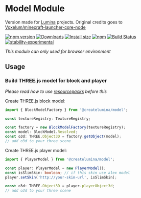 # Model Module

Version made for [Lumina](https://github.com/CreateLumina) projects. Original credits goes to [Voxelum/minecraft-launcher-core-node](https://github.com/Voxelum/minecraft-launcher-core-node)

[![npm version](https://img.shields.io/npm/v/@createlumina/model.svg)](https://www.npmjs.com/package/@createlumina/model)
[![Downloads](https://img.shields.io/npm/dm/@createlumina/model.svg)](https://npmjs.com/@createlumina/model)
[![Install size](https://packagephobia.now.sh/badge?p=@createlumina/model)](https://packagephobia.now.sh/result?p=@createlumina/model)
[![npm](https://img.shields.io/npm/l/@createlumina/minecraft-launcher-core.svg)](https://github.com/CreateLumina/minecraft-utils/blob/master/LICENSE)
[![Build Status](https://github.com/CreateLumina/minecraft-utils/workflows/Build/badge.svg)](https://github.com/CreateLumina/minecraft-utils/actions?query=workflow%3ABuild)
[![stability-experimental](https://img.shields.io/badge/stability-experimental-orange.svg)](https://github.com/emersion/stability-badges#experimental)

_This module can only used for browser environment_

## Usage

### Build THREE.js model for block and player

_Please read how to use [resourcepacks](https://github.com/CreateLumina/minecraft-utils/tree/master/packages/resourcepack/README.md) before this_

Create THREE.js block model:

```ts
import { BlockModelFactory } from '@createlumina/model';

const textureRegistry: TextureRegistry;

const factory = new BlockModelFactory(textureRegistry);
const model: BlockModel.Resolved;
const o3d: THREE.Object3D = factory.getObject(model);
// add o3d to your three scene
```

Create THREE.js player model:

```ts
import { PlayerModel } from '@createlumina/model';

const player: PlayerModel = new PlayerModel();
const isSlimSkin: boolean; // if this skin use alex model
player.setSkin('http://your-skin-url', isSlimSkin);

const o3d: THREE.Object3D = player.playerObject3d;
// add o3d to your three scene
```
